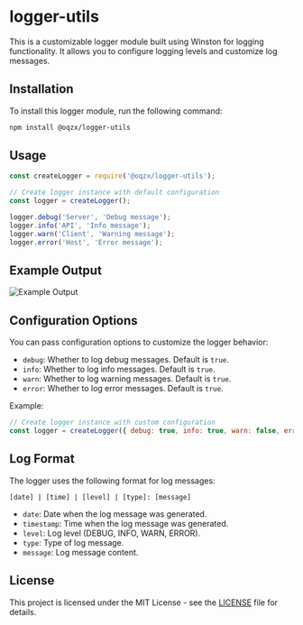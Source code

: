 # logger-utils
This is a customizable logger module built using Winston for logging functionality. It allows you to configure logging levels and customize log messages.

## Installation

To install this logger module, run the following command:

```sh
npm install @oqzx/logger-utils
```

## Usage

```js
const createLogger = require('@oqzx/logger-utils');

// Create logger instance with default configuration
const logger = createLogger();

logger.debug('Server', 'Debug message');
logger.info('API', 'Info message');
logger.warn('Client', 'Warning message');
logger.error('Host', 'Error message');
```

## Example Output

![Example Output](https://github.com/oqzx/logger-utils/assets/145699040/c87baeef-d4e0-4793-adb8-0f2a0094a878)

## Configuration Options

You can pass configuration options to customize the logger behavior:

- `debug`: Whether to log debug messages. Default is `true`.
- `info`: Whether to log info messages. Default is `true`.
- `warn`: Whether to log warning messages. Default is `true`.
- `error`: Whether to log error messages. Default is `true`.

Example:

```js
// Create logger instance with custom configuration
const logger = createLogger({ debug: true, info: true, warn: false, error: true });
```

## Log Format

The logger uses the following format for log messages:

```
[date] | [time] | [level] | [type]: [message]
```

- `date`: Date when the log message was generated.
- `timestamp`: Time when the log message was generated.
- `level`: Log level (DEBUG, INFO, WARN, ERROR).
- `type`: Type of log message.
- `message`: Log message content.

## License

This project is licensed under the MIT License - see the [LICENSE](https://github.com/oqzx/logger-utils/blob/main/LICENSE) file for details.
